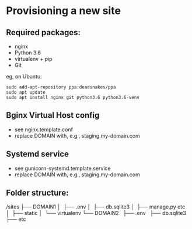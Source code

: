 Provisioning a new site
=======================

## Required packages:

* nginx
* Python 3.6
* virtualenv + pip
* Git

eg, on Ubuntu:

    sudo add-apt-repository ppa:deadsnakes/ppa
    sudo apt update
    sudo apt install nginx git python3.6 python3.6-venv

## Bginx Virtual Host config

* see nginx.template.conf
* replace DOMAIN with, e.g., staging.my-domain.com

## Systemd service
* see gunicorn-systemd.template.service
* replace DOMAIN with, e.g., staging.my-domain.com

## Folder structure:

/sites
├── DOMAIN1
│   ├── .env
│   ├── db.sqlite3
│   ├── manage.py etc
│   ├── static
│   └── virtualenv
└── DOMAIN2
    ├── .env
    ├── db.sqlite3
    ├── etc
